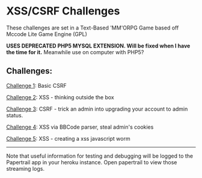 # XSS/CSRF Challenges

These challenges are set in a Text-Based 'MM'ORPG Game based off Mccode Lite Game Engine (GPL)

**USES DEPRECATED PHP5 MYSQL EXTENSION. Will be fixed when I have the time for it.** Meanwhile use on computer with PHP5?


Challenges:
----------------------

[Challenge 1](https://github.com/breakthenet/HackMe-XSS-CSRF-Challenges/blob/master/challenges/challenge_1.md): Basic CSRF

[Challenge 2](https://github.com/breakthenet/HackMe-XSS-CSRF-Challenges/blob/master/challenges/challenge_2.md): XSS - thinking outside the box

[Challenge 3](https://github.com/breakthenet/HackMe-XSS-CSRF-Challenges/blob/master/challenges/challenge_3.md): CSRF - trick an admin into upgrading your account to admin status.

[Challenge 4](https://github.com/breakthenet/HackMe-XSS-CSRF-Challenges/blob/master/challenges/challenge_4.md): XSS via BBCode parser, steal admin's cookies

[Challenge 5](https://github.com/breakthenet/HackMe-XSS-CSRF-Challenges/blob/master/challenges/challenge_5.md): XSS - creating a xss javascript worm

----------------------

Note that useful information for testing and debugging will be logged to the Papertrail app in your heroku instance. Open papertrail to view those streaming logs.
